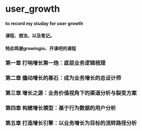 # user_growth
#### to record my studay for user growth
#### 课程、想法、以及笔记。
#### 特此鸣谢growingio、开课吧的课程
### 第一章  打响增长第一炮：底层业务逻辑梳理
### 第二章 撬动增长的基石：成为业务增长的总设计师
### 第三章 增长之源：业务价值视角下的渠道分析与裂变方案
### 第四章 构建增长模型：基于行为数据的用户分析
### 第五章 打造增长引擎：以业务增长为目标的流转路径分析
